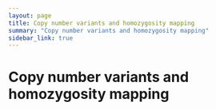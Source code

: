 ```yaml
---
layout: page
title: Copy number variants and homozygosity mapping
summary: "Copy number variants and homozygosity mapping"
sidebar_link: true
---
```


# Copy number variants and homozygosity mapping